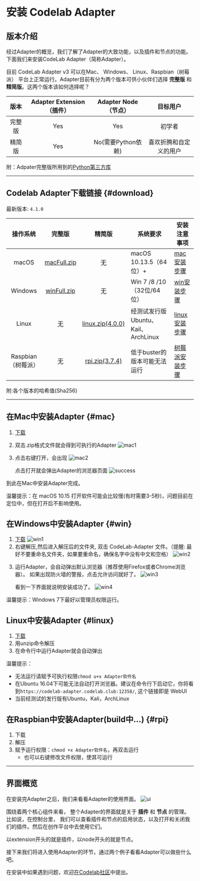 # 安装 Codelab Adapter

## 版本介绍

经过Adapter的概览，我们了解了Adapter的大致功能，以及插件和节点的功能。 下面我们来安装CodeLab Adapter（简称Adapter）。

目前 CodeLab Adapter v3 可以在Mac、 Windows、 Linux、Raspbian（树莓派） 平台上正常运行。Adapter目前有分为两个版本可供小伙伴们选择 **完整版** 和 **精简版**。这两个版本该如何选择呢？

|   版本   | Adapter Extension（插件） | Adapter Node（节点） |  目标用户 |
| :--: | :---:| :---:| :--:|
| 完整版 | Yes | Yes  | 初学者 |
| 精简版 | Yes| No(需要Python依赖) | 喜欢折腾和自定义的用户 |

附：Adpater完整版所用到的[Python第三方库](https://github.com/CodeLabClub/codelab_adapter_extensions/wiki/%E5%AE%8C%E6%95%B4%E7%89%88%E5%86%85%E7%BD%AE%E5%BA%93(Node))

---

## Codelab Adapter下载链接 {#download}

最新版本: `4.1.0`

|     操作系统     |     完整版     |    精简版      |     系统要求   |      安装注意事项      |
| :--------: | :---------: | :--------: | -------- | ---------- |
| macOS  | [macFull.zip](https://scratch3-files.just4fun.site/codelab-adapter-4_1_0-mac.zip) | 无 | macOS 10.13.5（64位）+    | [mac安装步骤](#mac)   |
| Windows  | [winFull.zip](https://scratch3-files.just4fun.site/codeLab-adapter-4_1_0-win.zip)   | 无  | Win 7 /8 /10  （32位/64位）| [win安装步骤](#win)      |
| Linux     | 无   | [linux.zip(4.0.0)](https://scratch3-files.just4fun.site/codelab-adapter-4_0_0-fix-linux.zip)   | 经测试发行版Ubuntu、Kail、ArchLinux | [linux安装步骤](#linux) |
| Raspbian（树莓派） | 无   | [rpi.zip(3.7.4)](https://scratch3-files.just4fun.site/codelab-adapter-3_7_4-rpi.zip)   | 低于buster的版本可能无法运行  | [树莓派安装步骤](#rpi) |

附:各个版本的哈希值(Sha256)

<!--

|版本|Sha256|
|--|--|
|macFull|5717ad47203854b9df0656a0e4240eff30d359b9e0c260ca227b3de54a6e19de|
|macLite|bd9302cd3ea9bb2675da1f7ff4381bc8f23f1ad4e1d059d7130100035f552342|
|winFull|0866f971df0885475065bcfe0cc9e4f5d813e2d0c9f7539da46184c7b86a4ffe|
|winLite|fbdf7162ba1701487632ee14317524588c9c02c8119e2829a2ed01a2a2a4f922|
|linux|f7d76b35f3f5eaf4beb337b238e91e2911adf9c8a11070e7c6ef15a21db6b8cb|
|rpi|8115d955b965ecd5099cb0f64828137b46b1010af54ef1fcf337d8ab3408b0fd|
-->

<!--
|版本|Sha256|
|--|--|
|macFull|7edb1c012a431717c6b5f26d00e66bbb4feccd44862e2c761ca893fb89e2da3e|
|winFull|f7ffe461cf2dd76a68f477b6c0c45b564b31f94763a3f0be9f8abd85512b0b39|
|linux|fa05f4f68a643c676b579cea64eed9f6edc13b343c78e5e969ce90d2e70e637a|
|rpi|24d4b796ca7b9cbac0758cacb2ede7e41119c46093b9f2089c40b10c0b33173d|
-->

---

## 在Mac中安装Adapter {#mac}

1. [下载](#download)
2. 双击.zip格式文件就会得到可执行的Adapter
    ![mac1](/img/install_mac1.png)
3. 点击右键打开，会出现
    ![mac2](/img/install_mac2.png)

    点击打开就会弹出Adapter的浏览器页面
    ![success](/img/getstart_adapter.png)

到此在Mac中安装Adapter完成。

温馨提示：在 macOS 10.15 打开软件可能会比较慢(有时需要3-5秒)，问题目前在定位中，但在打开后不影响使用。

## 在Windows中安装Adapter {#win}

1. [下载](#download)
    ![win1](/img/install_win_1.png)
2. 右键解压,然后进入解压后的文件夹, 双击 CodeLab-Adapter 文件。（提醒: 最好不要重命名文件夹，如果要重命名，确保名字中没有中文和空格）
    ![win2](/img/6f482f9d136a541b4df590c9aebade6f.png)

<!--2. 双击安装软件(如果之前安装过，请先卸载旧软件), 安装完成后，可以从 **开始** 菜单栏里启动
    ![win2](/img/7994f69a436f68cc67429fdfac2ade0d.png)-->

3. 运行Adapter，会自动弹出默认浏览器（推荐使用Firefox或者Chrome浏览器）。
    如果出现防火墙的警报，点击允许访问就好了。
    ![win3](/img/install_win_3.png)

    看到一下界面就说明安装成功了。
    ![win4](/img/getstart_adapter.png)
    
<!--
2. 右键解压,然后进入解压后的文件夹（为了方便使用，可以将adapter添加到桌面）
    ![win2](/img/install_win_2.png)
3. 进入解压后的文件夹点击运行Adapter，会自动弹出默认浏览器（推荐使用Firefox或者Chrome浏览器）。
    如果出现防火墙的警报，点击允许访问就好了。
    ![win3](/img/install_win_3.png)

    看到一下界面就说明安装成功了。
    ![win4](/img/getstart_adapter.png)
-->

温馨提示：Windows 7下最好以管理员权限运行。

## Linux中安装Adapter {#linux}

1. [下载](#download)
2. 用unzip命令解压
3. 在命令行中运行Adapter就会自动弹出

温馨提示：

- 无法运行请赋予可执行权限`chmod u+x Adapter软件名`
- 在Ubuntu 16.04下可能无法自动打开浏览器。建议在命令行下启动它，你将看到`https://codelab-adapter.codelab.club:12358/`, 这个链接即是 WebUI
- 当前经测试的发行版有Ubuntu，Kali，ArchLinux

## 在Raspbian中安装Adapter(build中...) {#rpi}

1. 下载
2. 解压
3. 赋予运行权限：`chmod +x Adapter软件名`，再双击运行
    *  也可以右键修改文件权限，使其可运行

---

## 界面概览

在安装完Adapter之后，我们来看看Adapter的使用界面。
![ui](/img/getstart_adapter_ui.png)

围绕着两个核心组件来看， 整个Adapter的界面就是关于 **插件** 和 **节点** 的管理。比如说，在控制台里， 我们可以查看插件和节点的启用状态，以及打开和关闭我们的插件。然后在创作平台中去使用它们。

以extension开头的就是插件，以node开头的就是节点。

接下来我们将进入使用Adapter的环节，通过两个例子看看Adapter可以做些什么吧。

在安装中如果遇到问题，欢迎[在Codelab社区](https://discuss.codelab.club/)中提出。
